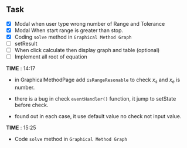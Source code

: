 ## Task
- [x] Modal when user type wrong number of Range and Tolerance
- [x] Modal When start range is greater than stop.
- [x] Coding `solve` method in `Graphical Method Graph`
- [ ] setResult
- [ ] When click calculate then display graph and table (optional)
- [ ] Implement all root of equation 

**TIME** : 14:17
- in GraphicalMethodPage add `isRangeResonable` to check $x_s$ and $x_e$ is number.

- there is a bug in check `eventHandler()` function, it jump to setState before check.
- found out  in each case, it use default value no check not input value.

**TIME** : 15:25
- Code `solve` method in `Graphical Method Graph`